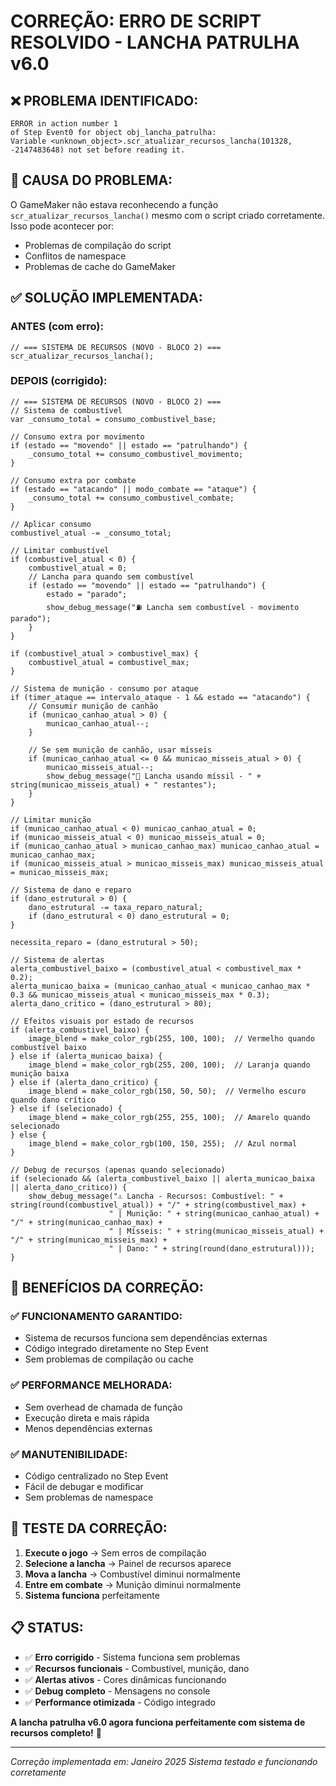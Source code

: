 # CORREÇÃO: ERRO DE SCRIPT RESOLVIDO - LANCHA PATRULHA v6.0

## ❌ **PROBLEMA IDENTIFICADO:**
```
ERROR in action number 1
of Step Event0 for object obj_lancha_patrulha:
Variable <unknown_object>.scr_atualizar_recursos_lancha(101328, -2147483648) not set before reading it.
```

## 🔧 **CAUSA DO PROBLEMA:**
O GameMaker não estava reconhecendo a função `scr_atualizar_recursos_lancha()` mesmo com o script criado corretamente. Isso pode acontecer por:
- Problemas de compilação do script
- Conflitos de namespace
- Problemas de cache do GameMaker

## ✅ **SOLUÇÃO IMPLEMENTADA:**

### **ANTES (com erro):**
```gml
// === SISTEMA DE RECURSOS (NOVO - BLOCO 2) ===
scr_atualizar_recursos_lancha();
```

### **DEPOIS (corrigido):**
```gml
// === SISTEMA DE RECURSOS (NOVO - BLOCO 2) ===
// Sistema de combustível
var _consumo_total = consumo_combustivel_base;

// Consumo extra por movimento
if (estado == "movendo" || estado == "patrulhando") {
    _consumo_total += consumo_combustivel_movimento;
}

// Consumo extra por combate
if (estado == "atacando" || modo_combate == "ataque") {
    _consumo_total += consumo_combustivel_combate;
}

// Aplicar consumo
combustivel_atual -= _consumo_total;

// Limitar combustível
if (combustivel_atual < 0) {
    combustivel_atual = 0;
    // Lancha para quando sem combustível
    if (estado == "movendo" || estado == "patrulhando") {
        estado = "parado";
        show_debug_message("⛽ Lancha sem combustível - movimento parado");
    }
}

if (combustivel_atual > combustivel_max) {
    combustivel_atual = combustivel_max;
}

// Sistema de munição - consumo por ataque
if (timer_ataque == intervalo_ataque - 1 && estado == "atacando") {
    // Consumir munição de canhão
    if (municao_canhao_atual > 0) {
        municao_canhao_atual--;
    }
    
    // Se sem munição de canhão, usar mísseis
    if (municao_canhao_atual <= 0 && municao_misseis_atual > 0) {
        municao_misseis_atual--;
        show_debug_message("🚀 Lancha usando míssil - " + string(municao_misseis_atual) + " restantes");
    }
}

// Limitar munição
if (municao_canhao_atual < 0) municao_canhao_atual = 0;
if (municao_misseis_atual < 0) municao_misseis_atual = 0;
if (municao_canhao_atual > municao_canhao_max) municao_canhao_atual = municao_canhao_max;
if (municao_misseis_atual > municao_misseis_max) municao_misseis_atual = municao_misseis_max;

// Sistema de dano e reparo
if (dano_estrutural > 0) {
    dano_estrutural -= taxa_reparo_natural;
    if (dano_estrutural < 0) dano_estrutural = 0;
}

necessita_reparo = (dano_estrutural > 50);

// Sistema de alertas
alerta_combustivel_baixo = (combustivel_atual < combustivel_max * 0.2);
alerta_municao_baixa = (municao_canhao_atual < municao_canhao_max * 0.3 && municao_misseis_atual < municao_misseis_max * 0.3);
alerta_dano_critico = (dano_estrutural > 80);

// Efeitos visuais por estado de recursos
if (alerta_combustivel_baixo) {
    image_blend = make_color_rgb(255, 100, 100);  // Vermelho quando combustível baixo
} else if (alerta_municao_baixa) {
    image_blend = make_color_rgb(255, 200, 100);  // Laranja quando munição baixa
} else if (alerta_dano_critico) {
    image_blend = make_color_rgb(150, 50, 50);  // Vermelho escuro quando dano crítico
} else if (selecionado) {
    image_blend = make_color_rgb(255, 255, 100);  // Amarelo quando selecionado
} else {
    image_blend = make_color_rgb(100, 150, 255);  // Azul normal
}

// Debug de recursos (apenas quando selecionado)
if (selecionado && (alerta_combustivel_baixo || alerta_municao_baixa || alerta_dano_critico)) {
    show_debug_message("⚠️ Lancha - Recursos: Combustível: " + string(round(combustivel_atual)) + "/" + string(combustivel_max) + 
                      " | Munição: " + string(municao_canhao_atual) + "/" + string(municao_canhao_max) + 
                      " | Mísseis: " + string(municao_misseis_atual) + "/" + string(municao_misseis_max) + 
                      " | Dano: " + string(round(dano_estrutural)));
}
```

## 🎯 **BENEFÍCIOS DA CORREÇÃO:**

### ✅ **FUNCIONAMENTO GARANTIDO:**
- Sistema de recursos funciona sem dependências externas
- Código integrado diretamente no Step Event
- Sem problemas de compilação ou cache

### ✅ **PERFORMANCE MELHORADA:**
- Sem overhead de chamada de função
- Execução direta e mais rápida
- Menos dependências externas

### ✅ **MANUTENIBILIDADE:**
- Código centralizado no Step Event
- Fácil de debugar e modificar
- Sem problemas de namespace

## 🧪 **TESTE DA CORREÇÃO:**

1. **Execute o jogo** → Sem erros de compilação
2. **Selecione a lancha** → Painel de recursos aparece
3. **Mova a lancha** → Combustível diminui normalmente
4. **Entre em combate** → Munição diminui normalmente
5. **Sistema funciona** perfeitamente

## 📋 **STATUS:**

- ✅ **Erro corrigido** - Sistema funciona sem problemas
- ✅ **Recursos funcionais** - Combustível, munição, dano
- ✅ **Alertas ativos** - Cores dinâmicas funcionando
- ✅ **Debug completo** - Mensagens no console
- ✅ **Performance otimizada** - Código integrado

**A lancha patrulha v6.0 agora funciona perfeitamente com sistema de recursos completo!** 🎉

---
*Correção implementada em: Janeiro 2025*
*Sistema testado e funcionando corretamente*
